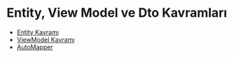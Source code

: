 # Entity, View Model ve Dto Kavramları

- [Entity Kavramı](1-entity-kavrami/)
- [ViewModel Kavramı](2-viewmodel-ve-dto-kavrami/)
- [AutoMapper](3-automapper/)
